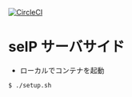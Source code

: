[![CircleCI](https://circleci.com/gh/kkimu/selp.svg?style=shield&&circle-token=dac7b349ac0696123a21a9eb9aa92654ce844f25)](https://circleci.com/gh/kkimu/selp)

# selP サーバサイド

- ローカルでコンテナを起動
```console
$ ./setup.sh
```
